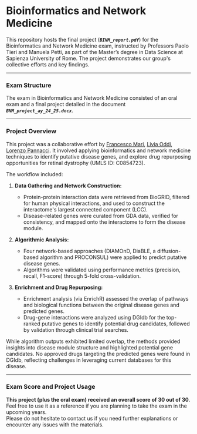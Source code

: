 # Bioinformatics and Network Medicine

This repository hosts the final project (***`BINM_report.pdf`***) for the Bioinformatics and Network Medicine exam, instructed by Professors Paolo Tieri and Manuela Petti, as part of the Master’s degree in Data Science at Sapienza University of Rome. The project demonstrates our group's collective efforts and key findings.

-------------------------------------------------------------------------------------------------------------------------------------

### **Exam Structure**

The exam in Bioinformatics and Network Medicine consisted of an oral exam and a final project detailed in the document ***`BNM_project_ay_24_25.docx`***.<br>

-------------------------------------------------------------------------------------------------------------------------------------

### **Project Overview**

This project was a collaborative effort by [Francesco Mari](https://github.com/FraMari00), [Livia Oddi](https://github.com/Livia020799), [Lorenzo Pannacci](https://github.com/LorenzoPannacci). It involved applying bioinformatics and network medicine techniques to identify putative disease genes, and explore drug repurposing opportunities for retinal dystrophy (UMLS ID: C0854723). 

The workflow included:
1. **Data Gathering and Network Construction:** 
   - Protein-protein interaction data were retrieved from BioGRID, filtered for human physical interactions, and used to construct the interactome's largest connected component (LCC).
   - Disease-related genes were curated from GDA data, verified for consistency, and mapped onto the interactome to form the disease module.

2. **Algorithmic Analysis:**
   - Four network-based approaches (DIAMOnD, DiaBLE, a diffusion-based algorithm and PROCONSUL) were applied to predict putative disease genes. 
   - Algorithms were validated using performance metrics (precision, recall, F1-score) through 5-fold cross-validation.

3. **Enrichment and Drug Repurposing:**
   - Enrichment analysis (via EnrichR) assessed the overlap of pathways and biological functions between the original disease genes and predicted genes.
   - Drug-gene interactions were analyzed using DGIdb for the top-ranked putative genes to identify potential drug candidates, followed by validation through clinical trial searches.

While algorithm outputs exhibited limited overlap, the methods provided insights into disease module structure and highlighted potential gene candidates.
No approved drugs targeting the predicted genes were found in DGIdb, reflecting challenges in leveraging current databases for this disease.

-------------------------------------------------------------------------------------------------------------------------------------

### **Exam Score and Project Usage**

**This project (plus the oral exam) received an overall score of 30 out of 30**.<br> Feel free to use it as a reference if you are planning to take the exam in the upcoming years.<br> 
Please do not hesitate to contact us if you need further explanations or encounter any issues with the materials.
 
